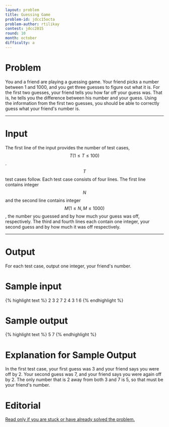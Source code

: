 ```yaml
---
layout: problem
title: Guessing Game
problem-id: jdcc15octa
problem-author: rtilikay
contest: jdcc2015
round: 10
month: october
difficulty: a
---
```


# Problem
You and a friend are playing a guessing game. Your friend picks a number between 1 and 1000, and you get three guesses to figure out what it is. For the first two guesses, your friend tells you how far off your guess was. That is, he tells you the difference between his number and your guess. Using the information from the first two guesses, you should be able to correctly guess what your friend's number is.

---

# Input
The first line of the input provides the number of test cases, $$T (1 \leq T \leq 100)$$. $$T$$ test cases follow. Each test case consists of four lines. The first line contains integer $$N$$ and the second line contains integer $$M (1 \leq N, M \leq 1000)$$, the number you guessed and by how much your guess was off, respectively. The third and fourth lines each contain one integer, your second guess and by how much it was off respectively.

---

# Output
For each test case, output one integer, your friend's number.

# Sample input
{% highlight text %}
2
3
2
7
2
4
3
1
6
{% endhighlight %}

# Sample output
{% highlight text %}
5
7
{% endhighlight %}

# Explanation for Sample Output
In the first test case, your first guess was 3 and your friend says you were off by 2. Your second guess was 7, and your friend says you were again off by 2. The only number that is 2 away from both 3 and 7 is 5, so that must be your friend's number.

# Editorial
[Read only if you are stuck or have already solved the problem.](https://example.com)

